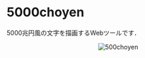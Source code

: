 ﻿# 5000choyen
5000兆円風の文字を描画するWebツールです．

<p align="center">
  <img alt="500choyen" src="https://github.com/yurafuca/5000choyen/blob/master/docs/screenshot.png">
</p>
